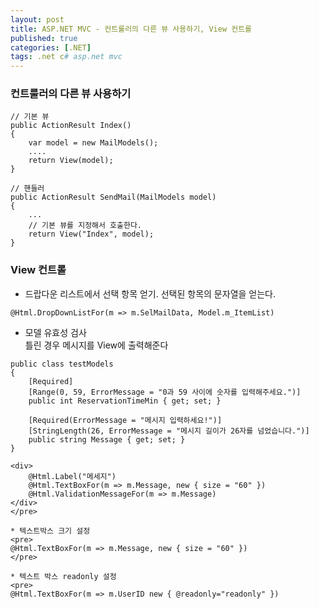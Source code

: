 ```yaml
---
layout: post
title: ASP.NET MVC - 컨트룰러의 다른 뷰 사용하기, View 컨트롤
published: true
categories: [.NET]
tags: .net c# asp.net mvc
---
```

### 컨트룰러의 다른 뷰 사용하기

```
// 기본 뷰
public ActionResult Index()
{
	var model = new MailModels();
	....
	return View(model);
}

// 핸들러
public ActionResult SendMail(MailModels model)
{
    ...
	// 기본 뷰를 지정해서 호출한다.
	return View("Index", model);
}
```
  
  

### View 컨트롤
* 드랍다운 리스트에서 선택 항목 얻기. 선택된 항목의 문자열을 얻는다.  

```
@Html.DropDownListFor(m => m.SelMailData, Model.m_ItemList)
```
  
* 모델 유효성 검사  
틀린 경우 메시지를 View에 출력해준다  

```
public class testModels
{
	[Required]
	[Range(0, 59, ErrorMessage = "0과 59 사이에 숫자를 입력해주세요.")]
	public int ReservationTimeMin { get; set; }

	[Required(ErrorMessage = "메시지 입력하세요!")]
	[StringLength(26, ErrorMessage = "메시지 길이가 26자를 넘었습니다.")]
	public string Message { get; set; }
}
```  
  
  
```
<div>
	@Html.Label("메세지")
	@Html.TextBoxFor(m => m.Message, new { size = "60" })
	@Html.ValidationMessageFor(m => m.Message)
</div>
</pre>

* 텍스트박스 크기 설정
<pre>
@Html.TextBoxFor(m => m.Message, new { size = "60" })
</pre>

* 텍스트 박스 readonly 설정
<pre>
@Html.TextBoxFor(m => m.UserID new { @readonly="readonly" })
``` 
  

